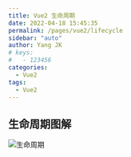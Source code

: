```yaml
---
title: Vue2 生命周期
date: 2022-04-18 15:45:35
permalink: /pages/vue2/lifecycle
sidebar: "auto"
author: Yang JK
# keys:
#   - 123456
categories:
  - Vue2
tags:
  - Vue2
---
```


## 生命周期图解

![生命周期](https://cdn.jsdelivr.net/gh/xugaoyi/image_store/blog/20200204152241.png)
